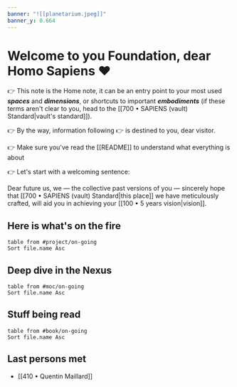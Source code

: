 ```yaml
---
banner: "![[planetarium.jpeg]]"
banner_y: 0.664
---
```

# Welcome to you Foundation, dear Homo Sapiens ❤️ 

👉 This note is the Home note, it can be an entry point to your most used ***spaces*** and ***dimensions***, or shortcuts to important ***embodiments*** (if these terms aren't clear to you, head to the [[700 • SAPIENS (vault) Standard|vault's standard]]). 

👉 By the way, information following 👉 is destined to you, dear visitor.

👉 Make sure you've read the [[README]] to understand what everything is about

👉 Let's start with a welcoming sentence:

Dear future us, we — the collective past versions of you — sincerely hope that  [[700 • SAPIENS (vault) Standard|this place]] we have meticulously crafted, will aid you in achieving your [[100 • 5 years vision|vision]].

## Here is what's on the fire
```dataview
table from #project/on-going
Sort file.name Asc
```
## Deep dive in the Nexus
```dataview
table from #moc/on-going
Sort file.name Asc
```

## Stuff being read
```dataview
table from #book/on-going
Sort file.name Asc
```
## Last persons met
- [[410 • Quentin Maillard]]
